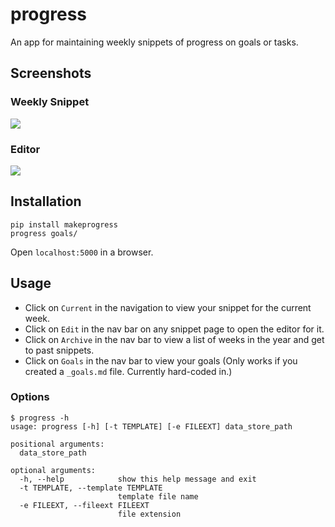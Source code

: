 # progress
An app for maintaining weekly snippets of progress on goals or tasks.

## Screenshots
### Weekly Snippet
![](https://raw.githubusercontent.com/csu/progress/master/screenshots/main.jpg)

### Editor
![](https://raw.githubusercontent.com/csu/progress/master/screenshots/editor.jpg)

## Installation
```
pip install makeprogress
progress goals/
```

Open `localhost:5000` in a browser.

## Usage
* Click on `Current` in the navigation to view your snippet for the current week.
* Click on `Edit` in the nav bar on any snippet page to open the editor for it.
* Click on `Archive` in the nav bar to view a list of weeks in the year and get to past snippets.
* Click on `Goals` in the nav bar to view your goals (Only works if you created a `_goals.md` file. Currently hard-coded in.)

### Options
```
$ progress -h
usage: progress [-h] [-t TEMPLATE] [-e FILEEXT] data_store_path

positional arguments:
  data_store_path

optional arguments:
  -h, --help            show this help message and exit
  -t TEMPLATE, --template TEMPLATE
                        template file name
  -e FILEEXT, --fileext FILEEXT
                        file extension
```
